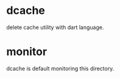 # dcache

delete cache utility with dart language.

# monitor

dcache is default monitoring this directory.

